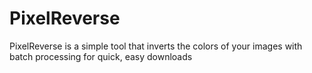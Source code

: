 # PixelReverse
PixelReverse is a simple tool that inverts the colors of your images with batch processing for quick, easy downloads
